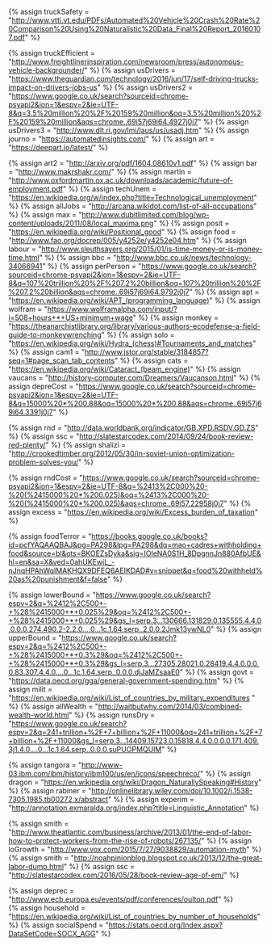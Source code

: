 {%		assign truckSafety = "http://www.vtti.vt.edu/PDFs/Automated%20Vehicle%20Crash%20Rate%20Comparison%20Using%20Naturalistic%20Data_Final%20Report_20160107.pdf"		%}

{%		assign truckEfficient = "http://www.freightlinerinspiration.com/newsroom/press/autonomous-vehicle-backgrounder/"		%}
{%		assign usDrivers = "https://www.theguardian.com/technology/2016/jun/17/self-driving-trucks-impact-on-drivers-jobs-us"		%}
{%		assign usDrivers2 = "https://www.google.co.uk/search?sourceid=chrome-psyapi2&ion=1&espv=2&ie=UTF-8&q=3.5%20million%20%2F%20159%20million&oq=3.5%20million%20%2F%20159%20million&aqs=chrome..69i57j69i64.4927j0j7"		%}
{%		assign usDrivers3 = "http://www.dlt.ri.gov/lmi/laus/us/usadj.htm"		%}
{%		assign journo = "https://automatedinsights.com/"		%}
{%		assign art = "https://deepart.io/latest/"		%}

{%		assign art2 = "http://arxiv.org/pdf/1604.08610v1.pdf"		%}
{%		assign bar = "http://www.makrshakr.com/"		%}
{%		assign martin = "http://www.oxfordmartin.ox.ac.uk/downloads/academic/future-of-employment.pdf"		%}
{%		assign techUnem = "https://en.wikipedia.org/w/index.php?title=Technological_unemployment"		%}
{%		assign allJobs = "http://arcana.wikidot.com/list-of-all-occupations"		%}
{%		assign max = "http://www.dubitlimited.com/blog/wp-content/uploads/2011/08/local_maxima.png"		%}
{%		assign posit = "https://en.wikipedia.org/wiki/Positional_good"		%}
{%		assign food = "http://www.fao.org/docrep/005/y4252e/y4252e04.htm"		%}
{%		assign labour = "http://www.sleuthsayers.org/2015/01/is-time-money-or-is-money-time.html"		%}
{%		assign bbc = "http://www.bbc.co.uk/news/technology-34066941"		%}
{%		assign perPerson = "https://www.google.co.uk/search?sourceid=chrome-psyapi2&ion=1&espv=2&ie=UTF-8&q=107%20trillion%20%2F%207.2%20billion&oq=107%20trillion%20%2F%207.2%20billion&aqs=chrome..69i57j69i64.9792j0j7"		%}
{%		assign apt = "https://en.wikipedia.org/wiki/APT_(programming_language)"		%}
{%		assign wolfram = "https://www.wolframalpha.com/input/?i=508+hours+*+US+minimum+wage"		%}
{%		assign monkey = "https://theanarchistlibrary.org/library/various-authors-ecodefense-a-field-guide-to-monkeywrenching"		%}
{%		assign solo = "https://en.wikipedia.org/wiki/Hydra_(chess)#Tournaments_and_matches"		%}
{%		assign cam1 = "http://www.jstor.org/stable/3184857?seq=1#page_scan_tab_contents"		%}
{%		assign cats = "https://en.wikipedia.org/wiki/Cataract_(beam_engine)"		%}
{%		assign vaucans = "http://history-computer.com/Dreamers/Vaucanson.html"		%}
{%		assign depreCost = "https://www.google.co.uk/search?sourceid=chrome-psyapi2&ion=1&espv=2&ie=UTF-8&q=15000%20*%200.88&oq=15000%20*%200.88&aqs=chrome..69i57j69i64.3391j0j7"		%}

{%		assign rnd = "http://data.worldbank.org/indicator/GB.XPD.RSDV.GD.ZS"			%}
{%		assign ssc = "http://slatestarcodex.com/2014/09/24/book-review-red-plenty/"		%}
{%		assign shalizi = "http://crookedtimber.org/2012/05/30/in-soviet-union-optimization-problem-solves-you/"			%}

{%		assign rndCost = "https://www.google.co.uk/search?sourceid=chrome-psyapi2&ion=1&espv=2&ie=UTF-8&q=%2413%2C000%20-%20(%2415000%20*%200.025)&oq=%2413%2C000%20-%20(%2415000%20*%200.025)&aqs=chrome..69i57.22958j0j7" 		%}
{%		assign excess = "https://en.wikipedia.org/wiki/Excess_burden_of_taxation" 		%}


{%		assign foodTerror = "https://books.google.co.uk/books?id=pcfYAQAAQBAJ&pg=PA298&lpg=PA298&dq=mao+cadres+withholding+food&source=bl&ots=BKOEZsDyka&sig=IOleNA0S1H_8DpgnnJn880AfbUE&hl=en&sa=X&ved=0ahUKEwjL_-nJnqHPAhWqIMAKHQX9DFEQ6AEIKDAD#v=snippet&q=food%20withheld%20as%20punishment&f=false"	%}

{%		assign lowerBound = "https://www.google.co.uk/search?espv=2&q=%2412%2C500+-+%28%2415000+*+0.025%29&oq=%2412%2C500+-+%28%2415000+*+0.025%29&gs_l=serp.3...130666.131829.0.135555.4.4.0.0.0.0.274.490.2-2.2.0....0...1c.1.64.serp..2.0.0.2Jmk13ywNL0" 		%}
{%		assign upperBound = "https://www.google.co.uk/search?espv=2&q=%2412%2C500+-+%28%2415000+*+0.3%29&oq=%2412%2C500+-+%28%2415000+*+0.3%29&gs_l=serp.3...27305.28021.0.28419.4.4.0.0.0.0.83.307.4.4.0....0...1c.1.64.serp..0.0.0.djJaMZsaaE0" 		%}
{%		assign govt = "https://data.oecd.org/gga/general-government-spending.htm" 		%}
{%		assign milit = "https://en.wikipedia.org/wiki/List_of_countries_by_military_expenditures	" 		%}
{%		assign allWealth = "http://waitbutwhy.com/2014/03/combined-wealth-world.html" 		%}
{%		assign runsDry = "https://www.google.co.uk/search?espv=2&q=241+trillion+%2F+7+billion+%2F+11000&oq=241+trillion+%2F+7+billion+%2F+11000&gs_l=serp.3...14409.15723.0.15818.4.4.0.0.0.0.171.409.3j1.4.0....0...1c.1.64.serp..0.0.0.suPUOPMQUlM" 		%}

{%		assign tangora = "http://www-03.ibm.com/ibm/history/ibm100/us/en/icons/speechreco/" 		%}
{%		assign dragon = "https://en.wikipedia.org/wiki/Dragon_NaturallySpeaking#History" 		%}
{%		assign rabiner = "http://onlinelibrary.wiley.com/doi/10.1002/j.1538-7305.1985.tb00272.x/abstract" 		%}
{%		assign experim = "http://annotation.exmaralda.org/index.php?title=Linguistic_Annotation" 		%}

{%		assign smith = "http://www.theatlantic.com/business/archive/2013/01/the-end-of-labor-how-to-protect-workers-from-the-rise-of-robots/267135/" 		%}
{%		assign loGrowth = "http://www.vox.com/2015/7/27/9038829/automation-myth" 		%}
{%		assign smith = "http://noahpinionblog.blogspot.co.uk/2013/12/the-great-labor-dump.html" 		%}
{%		assign ssc = "http://slatestarcodex.com/2016/05/28/book-review-age-of-em/" 		%}


{%		assign deprec = "http://www.ecb.europa.eu/events/pdf/conferences/oulton.pdf"		%}	
{%		assign household = "https://en.wikipedia.org/wiki/List_of_countries_by_number_of_households"		%}
{%		assign socialSpend = "https://stats.oecd.org/Index.aspx?DataSetCode=SOCX_AGG"			%}